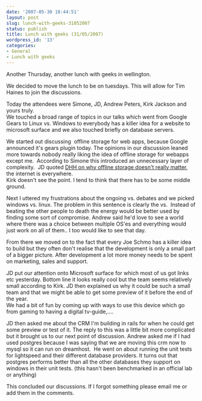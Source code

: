 ```yaml
---
date: '2007-05-30 18:44:51'
layout: post
slug: lunch-with-geeks-31052007
status: publish
title: Lunch with geeks (31/05/2007)
wordpress_id: '13'
categories:
- General
- Lunch with geeks
---
```



		

Another Thursday, another lunch with geeks in wellington.


		

We decided to move the lunch to be on tuesdays. This will allow for Tim Haines to join the discussions.


		

Today the attendees were Simone, JD, Andrew Peters, Kirk Jackson and yours truly.  
We touched a broad range of topics in our talks which went from Google Gears to Linux vs. Windows to everybody has a killer idea for a website to microsoft surface and we also touched briefly on database servers.


		

We started out discussing  offline storage for web apps, because Google announced it's gears plugin today. The opinions in our discussion leaned more towards nobody really liking the idea of offline storage for webapps except me.  According to Simone this introduced an unnecessary layer of complexity.  JD quoted [DHH on why offline storage doesn't really matter](http://www.37signals.com/svn/posts/347-youre-not-on-a-fucking-plane-and-if-you-are-it-doesnt-matter), the internet is everywhere.  
Kirk doesn't see the point. I tend to think that there has to be some middle ground.


		

Next I uttered my frustrations about the ongoing vs. debates and we picked windows vs. linux. The problem in this sentence is clearly the vs.  Instead of beating the other people to death the energy would be better used by finding some sort of compromise. Andrew said he'd love to see a world where there was a choice between multiple OS'es and everything would just work on all of them.. I too would like to see that day. 


		

From there we moved on to the fact that every Joe Schmo has a killer idea to build but they often don't realise that the development is only a small part of a bigger picture. After development a lot more money needs to be spent on marketing, sales and support.


		

JD put our attention onto Microsoft surface for which most of us got links etc yesterday. Bottom line it looks really cool but the team seems relatively small according to Kirk. JD then explained us why it could be such a small team and that we might be able to get some preview of it before the end of the year.  
We had a bit of fun by coming up with ways to use this device which go from gaming to having a digital tv-guide,....


		

JD then asked me about the CRM I'm building in rails for when he could get some preview or test of it. The reply to this was a little bit more complicated but it brought us to our next point of discussion. Andrew asked me if I had used postgres because I was saying that we are moving this crm now to mysql so it can run on dreamhost.  He went on about running the unit tests for lightspeed and their different database providers. It turns out that postgres performs better than all the other databases they support on windows in their unit tests. (this hasn't been benchmarked in an official lab or anything)


		

This concluded our discussions. If I forgot something please email me or add them in the comments.



